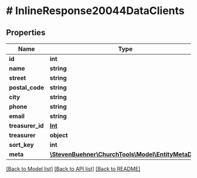 # # InlineResponse20044DataClients

## Properties

Name | Type | Description | Notes
------------ | ------------- | ------------- | -------------
**id** | **int** |  | [optional]
**name** | **string** |  | [optional]
**street** | **string** |  | [optional]
**postal_code** | **string** |  | [optional]
**city** | **string** |  | [optional]
**phone** | **string** |  | [optional]
**email** | **string** |  | [optional]
**treasurer_id** | [**Int**](Int.md) | Person ID | [optional]
**treasurer** | **object** | PersonDomainObject | [optional]
**sort_key** | **int** |  | [optional]
**meta** | [**\StevenBuehner\ChurchTools\Model\EntityMetaData**](EntityMetaData.md) |  | [optional]

[[Back to Model list]](../../README.md#models) [[Back to API list]](../../README.md#endpoints) [[Back to README]](../../README.md)
